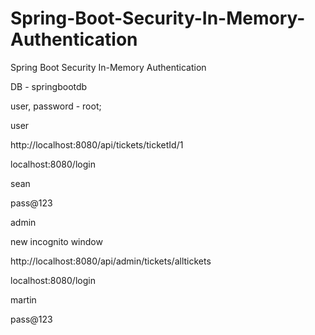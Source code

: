 # Spring-Boot-Security-In-Memory-Authentication

Spring Boot Security In-Memory Authentication


DB - springbootdb

user, password - root;

user

http://localhost:8080/api/tickets/ticketId/1

localhost:8080/login

sean

pass@123

admin

new incognito window

http://localhost:8080/api/admin/tickets/alltickets

localhost:8080/login

martin

pass@123
